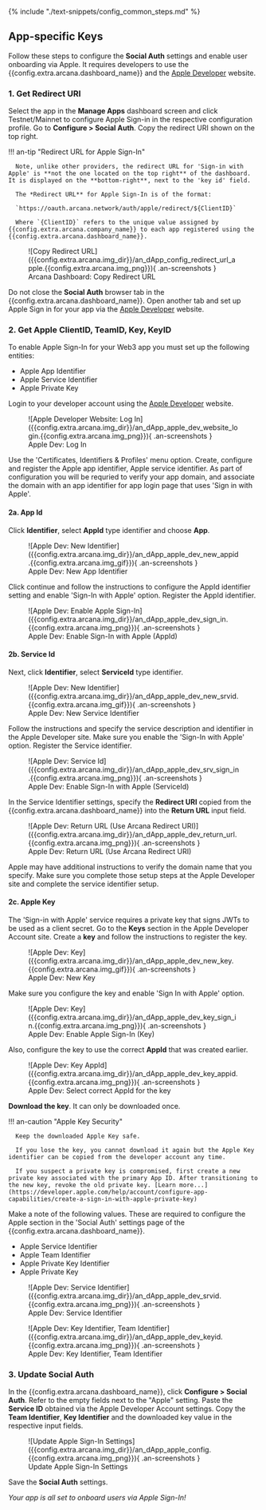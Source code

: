 {% include "./text-snippets/config_common_steps.md" %}

## App-specific Keys

Follow these steps to configure the **Social Auth** settings and enable user onboarding via Apple. It requires developers to use the {{config.extra.arcana.dashboard_name}} and the [Apple Developer](https://developer.apple.com/) website.

### 1. Get Redirect URI  

Select the app in the **Manage Apps** dashboard screen and click Testnet/Mainnet to configure Apple Sign-in in the respective configuration profile. Go to **Configure > Social Auth**. Copy the redirect URI shown on the top right.

!!! an-tip "Redirect URL for Apple Sign-In"

      Note, unlike other providers, the redirect URL for 'Sign-in with Apple' is **not the one located on the top right** of the dashboard. It is displayed on the **bottom-right**, next to the 'key id' field.
      
      The *Redirect URL** for Apple Sign-In is of the format:

      `https://oauth.arcana.network/auth/apple/redirect/${ClientID}`

      Where `{ClientID}` refers to the unique value assigned by {{config.extra.arcana.company_name}} to each app registered using the {{config.extra.arcana.dashboard_name}}. 

<figure markdown="span">
  ![Copy Redirect URL]({{config.extra.arcana.img_dir}}/an_dApp_config_redirect_url_apple.{{config.extra.arcana.img_png}}){ .an-screenshots }
  <figcaption>Arcana Dashboard: Copy Redirect URL</figcaption>
</figure>

Do not close the **Social Auth** browser tab in the {{config.extra.arcana.dashboard_name}}. Open another tab and set up Apple Sign in for your app via the [Apple Developer](https://developer.apple.com/) website. 

### 2. Get Apple ClientID, TeamID, Key, KeyID

To enable Apple Sign-In for your Web3 app you must set up the following entities:

* Apple App Identifier
* Apple Service Identifier
* Apple Private Key

Login to your developer account using the [Apple Developer](https://developer.apple.com/) website. 

<figure markdown="span">
  ![Apple Developer Website: Log In]({{config.extra.arcana.img_dir}}/an_dApp_apple_dev_website_login.{{config.extra.arcana.img_png}}){ .an-screenshots }
  <figcaption>Apple Dev: Log In</figcaption>
</figure>

Use the 'Certificates, Identifiers & Profiles' menu option. Create, configure and register the Apple app identifier, Apple service identifier. As part of configuration you will be requried to verify your app domain, and associate the domain with an app identifier for app login page that uses 'Sign in with Apple'.

#### 2a. App Id

Click **Identifier**, select **AppId** type identifier and choose **App**. 

<figure markdown="span">
  ![Apple Dev: New Identifier]({{config.extra.arcana.img_dir}}/an_dApp_apple_dev_new_appid.{{config.extra.arcana.img_gif}}){ .an-screenshots }
  <figcaption>Apple Dev: New App Identifier </figcaption>
</figure>

Click continue and follow the instructions to configure the AppId identifier setting and enable 'Sign-In with Apple' option. Register the AppId identifier.

<figure markdown="span">
  ![Apple Dev: Enable Apple Sign-In]({{config.extra.arcana.img_dir}}/an_dApp_apple_dev_sign_in.{{config.extra.arcana.img_png}}){ .an-screenshots }
  <figcaption>Apple Dev: Enable Sign-In with Apple (AppId)</figcaption>
</figure>

#### 2b. Service Id

Next, click **Identifier**, select **ServiceId** type identifier.

<figure markdown="span">
  ![Apple Dev: New Identifier]({{config.extra.arcana.img_dir}}/an_dApp_apple_dev_new_srvid.{{config.extra.arcana.img_gif}}){ .an-screenshots }
  <figcaption>Apple Dev: New Service Identifier </figcaption>
</figure>

Follow the instructions and specify the service description and identifier in the Apple Developer site. Make sure you enable the 'Sign-In with Apple' option. Register the Service identifier. 

<figure markdown="span">
  ![Apple Dev: Service Id]({{config.extra.arcana.img_dir}}/an_dApp_apple_dev_srv_sign_in.{{config.extra.arcana.img_png}}){ .an-screenshots }
  <figcaption>Apple Dev: Enable Sign-In with Apple (ServiceId)</figcaption>
</figure>

In the Service Identifier settings, specify the **Redirect URI** copied from the {{config.extra.arcana.dashboard_name}} into the **Return URL** input field.

<figure markdown="span">
  ![Apple Dev: Return URL (Use Arcana Redirect URI)]({{config.extra.arcana.img_dir}}/an_dApp_apple_dev_return_url.{{config.extra.arcana.img_png}}){ .an-screenshots }
  <figcaption>Apple Dev: Return URL (Use Arcana Redirect URI)</figcaption>
</figure>

Apple may have additional instructions to verify the domain name that you specify. Make sure you complete those setup steps at the Apple Developer site and complete the service identifier setup.

#### 2c. Apple Key

The 'Sign-in with Apple' service requires a private key that signs JWTs to be used as a client secret. Go to the **Keys** section in the Apple Developer Account site. Create a **key** and follow the instructions to register the key. 

<figure markdown="span">
  ![Apple Dev: Key]({{config.extra.arcana.img_dir}}/an_dApp_apple_dev_new_key.{{config.extra.arcana.img_gif}}){ .an-screenshots }
  <figcaption>Apple Dev: New Key</figcaption>
</figure>

Make sure you configure the key and enable 'Sign In with Apple' option. 

<figure markdown="span">
  ![Apple Dev: Key]({{config.extra.arcana.img_dir}}/an_dApp_apple_dev_key_sign_in.{{config.extra.arcana.img_png}}){ .an-screenshots }
  <figcaption>Apple Dev: Enable Apple Sign-In (Key)</figcaption>
</figure>

Also, configure the key to use the correct **AppId** that was created earlier.

<figure markdown="span">
  ![Apple Dev: Key AppId]({{config.extra.arcana.img_dir}}/an_dApp_apple_dev_key_appid.{{config.extra.arcana.img_png}}){ .an-screenshots }
  <figcaption>Apple Dev: Select correct AppId for the key</figcaption>
</figure>

**Download the key**. It can only be downloaded once. 

!!! an-caution "Apple Key Security"

      Keep the downloaded Apple Key safe. 
      
      If you lose the key, you cannot download it again but the Apple Key identifier can be copied from the developer account any time. 
      
      If you suspect a private key is compromised, first create a new private key associated with the primary App ID. After transitioning to the new key, revoke the old private key. [Learn more...](https://developer.apple.com/help/account/configure-app-capabilities/create-a-sign-in-with-apple-private-key)

Make a note of the following values. These are required to configure the Apple section in the 'Social Auth' settings page of the {{config.extra.arcana.dashboard_name}}.

* Apple Service Identifier
* Apple Team Identifier
* Apple Private Key Identifier
* Apple Private Key

<figure markdown="span">
  ![Apple Dev: Service Identifier]({{config.extra.arcana.img_dir}}/an_dApp_apple_dev_srvid.{{config.extra.arcana.img_png}}){ .an-screenshots }
  <figcaption>Apple Dev: Service Identifier</figcaption>
</figure>

<figure markdown="span">
  ![Apple Dev: Key Identifier, Team Identifier]({{config.extra.arcana.img_dir}}/an_dApp_apple_dev_keyid.{{config.extra.arcana.img_png}}){ .an-screenshots }
  <figcaption>Apple Dev: Key Identifier, Team Identifier</figcaption>
</figure>

### 3. Update Social Auth

In the {{config.extra.arcana.dashboard_name}}, click **Configure > Social Auth**. Refer to the empty fields next to the "Apple" setting. Paste the **Service ID** obtained via the Apple Developer Account settings. Copy the **Team Identifier**, **Key Identifier** and the downloaded key value in the respective input fields.

<figure markdown="span">
  ![Update Apple Sign-In Settings]({{config.extra.arcana.img_dir}}/an_dApp_apple_config.{{config.extra.arcana.img_png}}){ .an-screenshots }
  <figcaption>Update Apple Sign-In Settings</figcaption>
</figure>

Save the **Social Auth** settings. 

*Your app is all set to onboard users via Apple Sign-In!*
